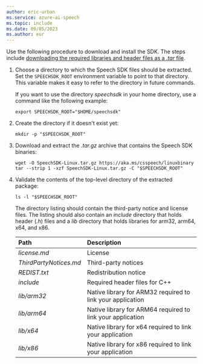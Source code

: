 ```yaml
---
author: eric-urban
ms.service: azure-ai-speech
ms.topic: include
ms.date: 09/05/2023
ms.author: eur
---
```


Use the following procedure to download and install the SDK. The steps include [downloading the required libraries and header files as a *.tar* file](https://aka.ms/csspeech/linuxbinary).

1. Choose a directory to which the Speech SDK files should be extracted. Set the `SPEECHSDK_ROOT` environment variable to point to that directory. This variable makes it easy to refer to the directory in future commands.

   If you want to use the directory *speechsdk* in your home directory, use a command like the following example:

   ```console
   export SPEECHSDK_ROOT="$HOME/speechsdk"
   ```

1. Create the directory if it doesn't exist yet:

   ```console
   mkdir -p "$SPEECHSDK_ROOT"
   ```

1. Download and extract the *.tar.gz* archive that contains the Speech SDK binaries:

   ```console
   wget -O SpeechSDK-Linux.tar.gz https://aka.ms/csspeech/linuxbinary
   tar --strip 1 -xzf SpeechSDK-Linux.tar.gz -C "$SPEECHSDK_ROOT"
   ```

1. Validate the contents of the top-level directory of the extracted package:

   ```console
   ls -l "$SPEECHSDK_ROOT"
   ```

   The directory listing should contain the third-party notice and license files. The listing should also contain an *include* directory that holds header (*.h*) files and a *lib* directory that holds libraries for arm32, arm64, x64, and x86.

    | Path | Description |
    |:-----|:----|
    | *license.md* | License
    | *ThirdPartyNotices.md* | Third-party notices
    | *REDIST.txt* | Redistribution notice
    | *include* | Required header files for C++
    | *lib/arm32* | Native library for ARM32 required to link your application
    | *lib/arm64* | Native library for ARM64 required to link your application
    | *lib/x64* | Native library for x64 required to link your application
    | *lib/x86* | Native library for x86 required to link your application
